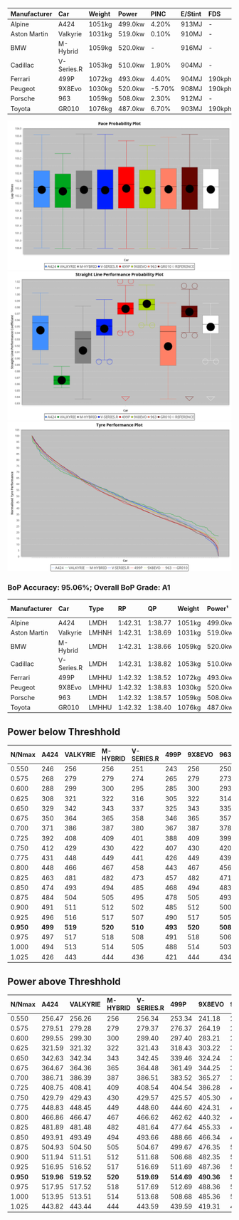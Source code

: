 | Manufacturer | Car        | Weight | Power   | PINC    | E/Stint | FDS     |
|:-|:-|:-|:-|:-|:-|:-|
| Alpine       | A424       | 1051kg | 499.0kw | 4.20%   | 913MJ   |    -    |
| Aston Martin | Valkyrie   | 1031kg | 519.0kw | 0.10%   | 910MJ   |    -    |
| BMW          | M-Hybrid   | 1059kg | 520.0kw |    -    | 916MJ   |    -    |
| Cadillac     | V-Series.R | 1053kg | 510.0kw | 1.90%   | 904MJ   |    -    |
| Ferrari      | 499P       | 1072kg | 493.0kw | 4.40%   | 904MJ   | 190kph  |
| Peugeot      | 9X8Evo     | 1030kg | 520.0kw | -5.70%  | 908MJ   | 190kph  |
| Porsche      | 963        | 1059kg | 508.0kw | 2.30%   | 912MJ   |    -    |
| Toyota       | GR010      | 1076kg | 487.0kw | 6.70%   | 903MJ   | 190kph  |

![PACECHART](./IMG/AUTO.png)
![STRAIGHTLINEPERFORMANCECHART](./IMG/AUTO_sp.png)
![TYREPERFORMANCECHART](./IMG/AUTO_tw.png)

### BoP Accuracy: 95.06%; Overall BoP Grade: A1
| Manufacturer | Car        | Type  | RP      | QP      | Weight | Power¹  | Threshhold | PINC    | Power²   | E/Stint | AVG Vmax  | FDS     | RDLC | L/Stint | BOP-Grade | Model Accuracy | Model Points | Match%  | SimDiff |
|:-|:-|:-|:-|:-|:-|:-|:-|:-|:-|:-|:-|:-|:-|:-|:-|:-|:-|:-|:-|
| Alpine       | A424       | LMDH  | 1:42.31 | 1:38.77 | 1051kg | 499.0kw | 250.0kph   | 4.20%   | 520.00kw |  913MJ  | 309.39kph |    -    | 1.02 | 33      | ~A1       | 99.58%         | 1429         | 98.90%  | -0.10   |
| Aston Martin | Valkyrie   | LMHNH | 1:42.31 | 1:38.69 | 1031kg | 519.0kw | 250.0kph   | 0.10%   | 519.50kw |  910MJ  | 297.81kph |    -    | 1.06 | 33      | +C2       | 100.00%        | 247          | 72.67%  | -0.16   |
| BMW          | M-Hybrid   | LMDH  | 1:42.31 | 1:38.66 | 1059kg | 520.0kw | 250.0kph   |    -    | 520.00kw |  916MJ  | 304.27kph |    -    | 1.02 | 33      | ~A1       | 99.97%         | 2912         | 100.00% | -0.36   |
| Cadillac     | V-Series.R | LMDH  | 1:42.31 | 1:38.82 | 1053kg | 510.0kw | 250.0kph   | 1.90%   | 519.70kw |  904MJ  | 308.27kph |    -    | 1.02 | 33      | +A2       | 99.49%         | 5225         | 94.59%  | +0.19   |
| Ferrari      | 499P       | LMHHU | 1:42.32 | 1:38.52 | 1072kg | 493.0kw | 250.0kph   | 4.40%   | 514.70kw |  904MJ  | 311.91kph | 190kph  | 1.02 | 33      | ~A1       | 100.00%        | 5378         | 99.11%  | +0.06   |
| Peugeot      | 9X8Evo     | LMHHU | 1:42.32 | 1:38.83 | 1030kg | 520.0kw | 250.0kph   | -5.70%  | 490.40kw |  908MJ  | 314.83kph | 190kph  | 1.03 | 33      | ~A1       | 100.00%        | 1459         | 95.54%  | +0.18   |
| Porsche      | 963        | LMDH  | 1:42.32 | 1:38.57 | 1059kg | 508.0kw | 250.0kph   | 2.30%   | 519.70kw |  912MJ  | 305.03kph |    -    | 1.02 | 33      | ~A1       | 99.92%         | 14207        | 100.00% | -0.06   |
| Toyota       | GR010      | LMHHU | 1:42.32 | 1:38.40 | 1076kg | 487.0kw | 250.0kph   | 6.70%   | 519.60kw |  903MJ  | 310.36kph | 190kph  | 1.02 | 33      | ~A1       | 99.86%         | 4280         | 99.70%  | +0.26   |

## Power below Threshhold
| N/Nmax    | A424    | VALKYRIE | M-HYBRID | V-SERIES.R | 499P    | 9X8EVO  | 963     | GR010   |
|:-|:-|:-|:-|:-|:-|:-|:-|:-|
|  0.550    |  246    |  256     |  256     |  251       |  243    |  256    |  250    |  240    |
|  0.575    |  268    |  279     |  279     |  274       |  265    |  279    |  273    |  262    |
|  0.600    |  288    |  299     |  300     |  295       |  285    |  300    |  293    |  281    |
|  0.625    |  308    |  321     |  322     |  316       |  305    |  322    |  314    |  301    |
|  0.650    |  329    |  342     |  343     |  337       |  325    |  343    |  335    |  322    |
|  0.675    |  350    |  364     |  365     |  358       |  346    |  365    |  357    |  342    |
|  0.700    |  371    |  386     |  387     |  380       |  367    |  387    |  378    |  363    |
|  0.725    |  392    |  408     |  409     |  401       |  388    |  409    |  399    |  383    |
|  0.750    |  412    |  429     |  430     |  422       |  407    |  430    |  420    |  403    |
|  0.775    |  431    |  448     |  449     |  441       |  426    |  449    |  439    |  421    |
|  0.800    |  448    |  466     |  467     |  458       |  443    |  467    |  456    |  437    |
|  0.825    |  463    |  481     |  482     |  473       |  457    |  482    |  471    |  452    |
|  0.850    |  474    |  493     |  494     |  485       |  468    |  494    |  483    |  463    |
|  0.875    |  484    |  504     |  505     |  495       |  478    |  505    |  493    |  473    |
|  0.900    |  491    |  511     |  512     |  502       |  485    |  512    |  500    |  479    |
|  0.925    |  496    |  516     |  517     |  507       |  490    |  517    |  505    |  484    |
| **0.950** | **499** | **519**  | **520**  | **510**    | **493** | **520** | **508** | **487** |
|  0.975    |  497    |  517     |  518     |  508       |  491    |  518    |  506    |  485    |
|  1.000    |  494    |  513     |  514     |  505       |  488    |  514    |  503    |  482    |
|  1.025    |  426    |  443     |  444     |  436       |  421    |  444    |  434    |  416    |

## Power above Threshhold
| N/Nmax    | A424       | VALKYRIE   | M-HYBRID | V-SERIES.R | 499P       | 9X8EVO     | 963        | GR010      |
|:-|:-|:-|:-|:-|:-|:-|:-|:-|
|  0.550    |  256.47    |  256.26    |  256     |  256.34    |  253.34    |  241.18    |  256.34    |  256.31    |
|  0.575    |  279.51    |  279.28    |  279     |  279.37    |  276.37    |  264.19    |  279.37    |  279.34    |
|  0.600    |  299.55    |  299.30    |  300     |  299.40    |  297.40    |  283.21    |  299.39    |  299.36    |
|  0.625    |  321.59    |  321.32    |  322     |  321.43    |  318.43    |  303.22    |  321.42    |  321.39    |
|  0.650    |  342.63    |  342.34    |  343     |  342.45    |  339.46    |  324.24    |  342.45    |  342.41    |
|  0.675    |  364.67    |  364.36    |  365     |  364.48    |  361.49    |  344.25    |  364.48    |  364.44    |
|  0.700    |  386.71    |  386.39    |  387     |  386.51    |  383.52    |  365.27    |  386.51    |  386.47    |
|  0.725    |  408.75    |  408.41    |  409     |  408.54    |  404.54    |  386.28    |  408.54    |  408.49    |
|  0.750    |  429.79    |  429.43    |  430     |  429.57    |  425.57    |  405.30    |  429.57    |  429.52    |
|  0.775    |  448.83    |  448.45    |  449     |  448.60    |  444.60    |  424.31    |  448.59    |  448.54    |
|  0.800    |  466.86    |  466.47    |  467     |  466.62    |  462.62    |  440.32    |  466.61    |  466.56    |
|  0.825    |  481.89    |  481.48    |  482     |  481.64    |  477.64    |  455.33    |  481.63    |  481.58    |
|  0.850    |  493.91    |  493.49    |  494     |  493.66    |  488.66    |  466.34    |  493.65    |  493.60    |
|  0.875    |  504.93    |  504.50    |  505     |  504.67    |  499.67    |  476.35    |  504.66    |  504.61    |
|  0.900    |  511.94    |  511.51    |  512     |  511.68    |  506.68    |  482.35    |  511.67    |  511.62    |
|  0.925    |  516.95    |  516.52    |  517     |  516.69    |  511.69    |  487.36    |  516.68    |  516.63    |
| **0.950** | **519.96** | **519.52** | **520**  | **519.69** | **514.69** | **490.36** | **519.68** | **519.63** |
|  0.975    |  517.95    |  517.52    |  518     |  517.69    |  512.69    |  488.36    |  517.68    |  517.63    |
|  1.000    |  513.95    |  513.51    |  514     |  513.68    |  508.68    |  485.36    |  513.68    |  513.62    |
|  1.025    |  443.82    |  443.44    |  444     |  443.59    |  439.59    |  419.31    |  443.58    |  443.54    |
